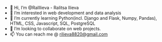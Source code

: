 - 👋 Hi, I’m @RalIlieva - Ralitsa Ilieva 
- 👀 I’m interested in web development and data analysis 
- 🌱 I’m currently learning Python(incl. Django and Flask, Numpy, Pandas), HTML, CSS, Javascript, SQL, PostgreSQL
- 💞️ I’m looking to collaborate on web projects. 
- 📫 You can reach me @ rilieva8820@gmail.com

<!---
RalIlieva/RalIlieva is a ✨ special ✨ repository because its `README.md` (this file) appears on your GitHub profile.
You can click the Preview link to take a look at your changes.
--->
